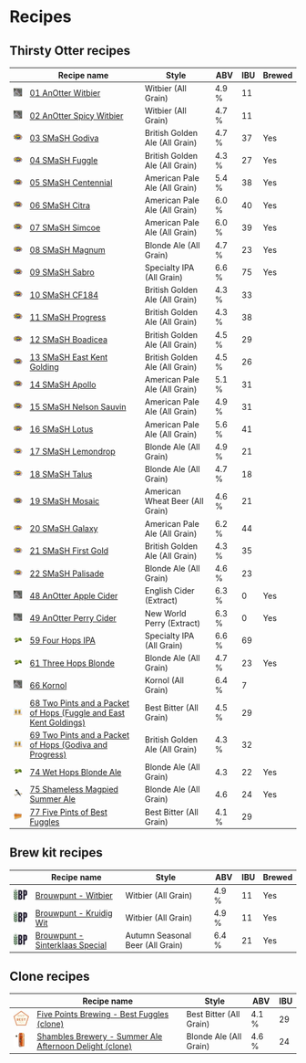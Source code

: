 # Recipes

## Thirsty Otter recipes

|    | Recipe name | Style | ABV | IBU | Brewed |
|----|-------------|-------|-----|-----|--------|
| ![01](01_AnOtter_Witbier/01_AnOtter_Witbier_48x48.jpeg) | [01 AnOtter Witbier](01_AnOtter_Witbier/README.md) | Witbier (All Grain) | 4.9 % | 11 | |
| ![02](02_AnOtter_Spicy_Witbier/02_AnOtter_Spicy_Witbier_48x48.jpeg) | [02 AnOtter Spicy Witbier](02_AnOtter_Spicy_Witbier/README.md) | Witbier (All Grain) | 4.7 % | 11 | |
| ![03](03_SMaSH_Godiva/03_SMaSH_Godiva_48x48.jpeg) | [03 SMaSH Godiva](03_SMaSH_Godiva/README.md) | British Golden Ale (All Grain) | 4.7 % | 37 | Yes |
| ![04](04_SMaSH_Fuggle/04_SMaSH_Fuggle_48x48.jpeg) | [04 SMaSH Fuggle](04_SMaSH_Fuggle/README.md) | British Golden Ale (All Grain) | 4.3 % | 27 | Yes |
| ![05](05_SMaSH_Centennial/05_SMaSH_Centennial_48x48.jpeg) | [05 SMaSH Centennial](05_SMaSH_Centennial/README.md) | American Pale Ale (All Grain) | 5.4 % | 38 | Yes |
| ![06](06_SMaSH_Citra/06_SMaSH_Citra_48x48.jpeg) | [06 SMaSH Citra](06_SMaSH_Citra/README.md) | American Pale Ale (All Grain) | 6.0 % | 40 | Yes |
| ![07](07_SMaSH_Simcoe/07_SMaSH_Simcoe_48x48.jpeg) | [07 SMaSH Simcoe](07_SMaSH_Simcoe/README.md) | American Pale Ale (All Grain) | 6.0 % | 39 | Yes |
| ![08](08_SMaSH_Magnum/08_SMaSH_Magnum_48x48.jpeg) | [08 SMaSH Magnum](08_SMaSH_Magnum/README.md) | Blonde Ale (All Grain) | 4.7 % | 23 | Yes |
| ![09](09_SMaSH_Sabro/09_SMaSH_Sabro_48x48.jpeg) | [09 SMaSH Sabro](09_SMaSH_Sabro/README.md) | Specialty IPA (All Grain) | 6.6 % | 75 | Yes |
| ![10](10_SMaSH_CF184/10_SMaSH_CF184_48x48.jpeg) | [10 SMaSH CF184](10_SMaSH_CF184/README.md) | British Golden Ale (All Grain) | 4.3 % | 33 | |
| ![11](11_SMaSH_Progress/11_SMaSH_Progress_48x48.jpeg) | [11 SMaSH Progress](11_SMaSH_Progress/README.md) | British Golden Ale (All Grain) | 4.3 % | 38 | |
| ![12](12_SMaSH_Boadicea/12_SMaSH_Boadicea_48x48.jpeg) | [12 SMaSH Boadicea](12_SMaSH_Boadicea/README.md) | British Golden Ale (All Grain) | 4.5 % | 29 | |
| ![13](13_SMaSH_East_Kent_Golding/13_SMaSH_East_Kent_Golding_48x48.jpeg) | [13 SMaSH East Kent Golding](13_SMaSH_East_Kent_Golding/README.md) | British Golden Ale (All Grain) | 4.5 % | 26 | |
| ![14](14_SMaSH_Apollo/14_SMaSH_Apollo_48x48.jpeg) | [14 SMaSH Apollo](14_SMaSH_Apollo/README.md) | American Pale Ale (All Grain) | 5.1 % | 31| |
| ![15](15_SMaSH_Nelson_Sauvin/15_SMaSH_Nelson_Sauvin_48x48.jpeg) | [15 SMaSH Nelson Sauvin](15_SMaSH_Nelson_Sauvin/README.md) | American Pale Ale (All Grain) | 4.9 % | 31 | |
| ![16](16_SMaSH_Lotus/16_SMaSH_Lotus_48x48.jpeg) | [16 SMaSH Lotus](16_SMaSH_Lotus/README.md) | American Pale Ale (All Grain) | 5.6 % | 41 | |
| ![17](17_SMaSH_Lemondrop/17_SMaSH_Lemondrop_48x48.jpeg) | [17 SMaSH Lemondrop](17_SMaSH_Lemondrop/README.md) | Blonde Ale (All Grain) | 4.9 % | 21 | |
| ![18](18_SMaSH_Talus/18_SMaSH_Talus_48x48.jpeg) | [18 SMaSH Talus](18_SMaSH_Talus/README.md) | Blonde Ale (All Grain) | 4.7 % | 18 | |
| ![19](19_SMaSH_Mosaic/19_SMaSH_Mosaic_48x48.jpeg) | [19 SMaSH Mosaic](19_SMaSH_Mosaic/README.md) | American Wheat Beer (All Grain) | 4.6 % | 21 | |
| ![20](20_SMaSH_Galaxy/20_SMaSH_Galaxy_48x48.jpeg) | [20 SMaSH Galaxy](20_SMaSH_Galaxy/README.md) | American Pale Ale (All Grain) | 6.2 % | 44 | |
| ![21](21_SMaSH_First_Gold/21_SMaSH_First_Gold_48x48.jpeg) | [21 SMaSH First Gold](21_SMaSH_First_Gold/README.md) | British Golden Ale (All Grain) | 4.3 % | 35 | |
| ![22](22_SMaSH_Palisade/22_SMaSH_Palisade_48x48.jpeg) | [22 SMaSH Palisade](22_SMaSH_Palisade/README.md) | Blonde Ale (All Grain) | 4.6 % | 23 | |
| ![48](48_AnOtter_Apple_Cider/48_AnOtter_Apple_Cider_48x48.jpeg) | [48 AnOtter Apple Cider](48_AnOtter_Apple_Cider/README.md) | English Cider (Extract) | 6.3 % | 0 | Yes |
| ![49](49_AnOtter_Perry_Cider/49_AnOtter_Perry_Cider_48x48.jpeg) | [49 AnOtter Perry Cider](49_AnOtter_Perry_Cider/README.md) | New World Perry (Extract) | 6.3 % | 0 | Yes |
| ![59](59_Four_Hops_IPA/59_Four_Hops_IPA_48x48.jpeg) | [59 Four Hops IPA](59_Four_Hops_IPA/README.md) | Specialty IPA (All Grain) | 6.6 % | 69 | |
| ![61](61_Three_Hops_Blonde/61_Three_Hops_Blonde_48x48.jpeg) | [61 Three Hops Blonde](61_Three_Hops_Blonde/README.md) | Blonde Ale (All Grain) | 4.7 % | 23 | Yes |
| ![66](66_Kornol/66_Kornol_48x48.jpeg) | [66 Kornol](66_Kornol/README.md) | Kornol (All Grain) | 6.4 % | 7 |
| ![68](68_Two_Pints_and_a_Packet_of_Hops_Fuggle_and_East_Kent_Goldings/68_Two_Pints_and_a_Packet_of_Hops_Fuggle_and_East_Kent_Goldings_48x48.jpeg) | [68 Two Pints and a Packet of Hops (Fuggle and East Kent Goldings)](68_Two_Pints_and_a_Packet_of_Hops_Fuggle_and_East_Kent_Goldings/README.md) | Best Bitter (All Grain) | 4.5 % | 29 |
| ![69](69_Two_Pints_and_a_Packet_of_Hops_Godiva_and_Progress/69_Two_Pints_and_a_Packet_of_Hops_Godiva_and_Progress_48x48.jpeg) | [69 Two Pints and a Packet of Hops (Godiva and Progress)](69_Two_Pints_and_a_Packet_of_Hops_Godiva_and_Progress/README.md) | British Golden Ale (All Grain) | 4.3 % | 32 |
| ![74](74_Wet_Hops_Blonde_Ale/74_Wet_Hops_Blonde_Ale_Chinook_48x48.jpeg) | [74 Wet Hops Blonde Ale](74_Wet_Hops_Blonde_Ale/README.md) | Blonde Ale (All Grain)| 4.3 | 22 | Yes |
| ![75](75_Shameless_Magpied_Summer_Ale/75_Shameless_Magpied_Summer_Ale_48x48.jpeg) | [75 Shameless Magpied Summer Ale](75_Shameless_Magpied_Summer_Ale/README.md) | Blonde Ale (All Grain)| 4.6 | 24 | Yes |
| ![77](77_Five_Pints_of_Best_Fuggles/77_Five_Pints_of_Best_Fuggles_48x48.jpeg) | [77 Five Pints of Best Fuggles](77_Five_Pints_of_Best_Fuggles/README.md) | Best Bitter (All Grain) | 4.1 % | 29 | |

## Brew kit recipes

|    | Recipe name | Style | ABV | IBU | Brewed |
|----|-------------|-------|-----|-----|--------|
| ![B01](Brouwpunt_Witbier/Brouwpunt_Witbier_48x48.jpeg) | [Brouwpunt - Witbier](Brouwpunt_Witbier/README.md) | Witbier (All Grain) | 4.9 % | 11 | Yes |
| ![B02](Brouwpunt_Kruidig_Wit/Brouwpunt_Kruidig_Wit_48x48.jpeg) | [Brouwpunt - Kruidig Wit](Brouwpunt_Kruidig_Wit/README.md) | Witbier (All Grain) | 4.9 % | 11 | Yes |
| ![B03](Brouwpunt_Sinterklaas_Special/Brouwpunt_Sinterklaas_Special_48x48.jpeg) | [Brouwpunt - Sinterklaas Special](Brouwpunt_Sinterklaas_Special/README.md) | Autumn Seasonal Beer (All Grain) | 6.4 % | 21 | Yes |

## Clone recipes

|    | Recipe name | Style | ABV | IBU |
|----|-------------|-------|-----|-----|
| ![C01](Five_Points_Brewing_Best_Fuggles_clone/Five_Points_Brewing_Best_Fuggles_clone_48x48.jpeg) | [Five Points Brewing - Best Fuggles (clone)](Five_Points_Brewing_Best_Fuggles_clone/README.md) | Best Bitter (All Grain) | 4.1 % | 29 |
| ![C02](Shambles_Brewery_Summer_Ale_Afternoon_Delight_clone/Shambles_Brewery_Summer_Ale_Afternoon_Delight_clone_48x48.jpeg) | [Shambles Brewery - Summer Ale Afternoon Delight (clone)](Shambles_Brewery_Summer_Ale_Afternoon_Delight_clone/README.md) | Blonde Ale (All Grain) | 4.6 % | 24 |
